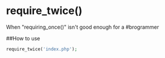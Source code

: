 require_twice()
=============

When "requiring_once()" isn't good enough for a #brogrammer

##How to use
```php
require_twice('index.php');
```
